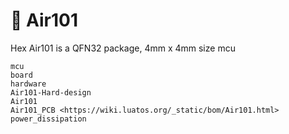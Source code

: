 # 🚗 Air101

Hex Air101 is a QFN32 package, 4mm x 4mm size mcu

```{toctree}
mcu
board
hardware
Air101-Hard-design
Air101
Air101_PCB <https://wiki.luatos.org/_static/bom/Air101.html>
power_dissipation
```
